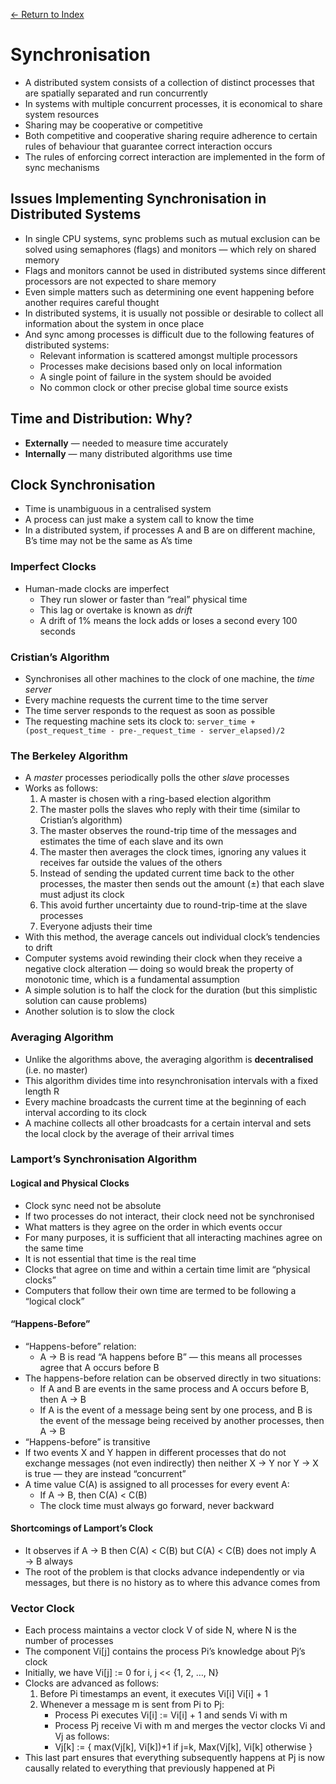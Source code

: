[← Return to Index](https://github.com/cjmlgrto/fit3143-notes/)

# Synchronisation
- A distributed system consists of a collection of distinct processes that are spatially separated and run concurrently
- In systems with multiple concurrent processes, it is economical to share system resources
- Sharing may be cooperative or competitive
- Both competitive and cooperative sharing require adherence to certain rules of behaviour that guarantee correct interaction occurs
- The rules of enforcing correct interaction are implemented in the form of sync mechanisms

## Issues Implementing Synchronisation in Distributed Systems
- In single CPU systems, sync problems such as mutual exclusion can be solved using semaphores (flags) and monitors — which rely on shared memory
- Flags and monitors cannot be used in distributed systems since different processors are not expected to share memory
- Even simple matters such as determining one event happening before another requires careful thought
- In distributed systems, it is usually not possible or desirable to collect all information about the system in once place
- And sync among processes is difficult due to the following features of distributed systems:
	- Relevant information is scattered amongst multiple processors
	- Processes make decisions based only on local information
	- A single point of failure in the system should be avoided
	- No common clock or other precise global time source exists

## Time and Distribution: Why?
- **Externally** — needed to measure time accurately
- **Internally** — many distributed algorithms use time

## Clock Synchronisation
- Time is unambiguous in a centralised system
- A process can just make a system call to know the time
- In a distributed system, if processes A and B are on different machine, B’s time may not be the same as A’s time

### Imperfect Clocks
- Human-made clocks are imperfect
	- They run slower or faster than “real” physical time
	- This lag or overtake is known as _drift_
	- A drift of 1% means the lock adds or loses a second every 100 seconds

### Cristian’s Algorithm
- Synchronises all other machines to the clock of one machine, the _time server_
- Every machine requests the current time to the time server
- The time server responds to the request as soon as possible
- The requesting machine sets its clock to: `server_time + (post_request_time - pre-_request_time - server_elapsed)/2`

### The Berkeley Algorithm
- A _master_ processes periodically polls the other _slave_ processes
- Works as follows:
	1. A master is chosen with a ring-based election algorithm
	2. The master polls the slaves who reply with their time (similar to Cristian’s algorithm)
	3. The master observes the round-trip time of the messages and estimates the time of each slave and its own
	4. The master then averages the clock times, ignoring any values it receives far outside the values of the others
	5. Instead of sending the updated current time back to the other processes, the master then sends out the amount (±) that each slave must adjust its clock
	6. This avoid further uncertainty due to round-trip-time at the slave processes
	7. Everyone adjusts their time
- With this method, the average cancels out individual clock’s tendencies to drift
- Computer systems avoid rewinding their clock when they receive a negative clock alteration — doing so would break the property of monotonic time, which is a fundamental assumption
- A simple solution is to half the clock for the duration (but this simplistic solution can cause problems)
- Another solution is to slow the clock

### Averaging Algorithm
- Unlike the algorithms above, the averaging algorithm is **decentralised** (i.e. no master)
- This algorithm divides time into resynchronisation intervals with a fixed length R
- Every machine broadcasts the current time at the beginning of each interval according to its clock
- A machine collects all other broadcasts for a certain interval and sets the local clock by the average of their arrival times

### Lamport’s Synchronisation Algorithm

#### Logical and Physical Clocks
- Clock sync need not be absolute
- If two processes do not interact, their clock need not be synchronised
- What matters is they agree on the order in which events occur
- For many purposes, it is sufficient that all interacting machines agree on the same time
- It is not essential that time is the real time
- Clocks that agree on time and within a certain time limit are “physical clocks”
- Computers that follow their own time are termed to be following a “logical clock”

#### “Happens-Before”
- “Happens-before” relation:
	- A → B is read “A happens before B” — this means all processes agree that A occurs before B
- The happens-before relation can be observed directly in two situations:
	- If A and B are events in the same process and A occurs before B, then A → B
	- If A is the event of a message being sent by one process, and B is the event of the message being received by another processes, then A → B
- “Happens-before” is transitive
- If two events X and Y happen in different processes that do not exchange messages (not even indirectly) then neither X → Y nor Y → X is true — they are instead “concurrent”
- A time value C(A) is assigned to all processes for every event A:
	- If A → B, then C(A) < C(B)
	- The clock time must always go forward, never backward

#### Shortcomings of Lamport’s Clock
- It observes if A → B then C(A) < C(B) but C(A) < C(B) does not imply A → B always
- The root of the problem is that clocks advance independently or via messages, but there is no history as to where this advance comes from

### Vector Clock
- Each process maintains a vector clock V of side N, where N is the number of processes
- The component Vi[j] contains the process Pi’s knowledge about Pj’s clock
- Initially, we have Vi[j] := 0 for i, j << {1, 2, …, N}
- Clocks are advanced as follows:
	1. Before Pi timestamps an event, it executes Vi[i] Vi[i] + 1
	2. Whenever a message m is sent from Pi to Pj:
		- Process Pi executes Vi[i] := Vi[i] + 1 and sends Vi with m
		- Process Pj receive Vi with m and merges the vector clocks Vi and Vj as follows:
		- Vj[k] := { max(Vj[k], Vi[k])+1 if j=k, Max(Vj[k], Vi[k] otherwise }
- This last part ensures that everything subsequently happens at Pj is now causally related to everything that previously happened at Pi
